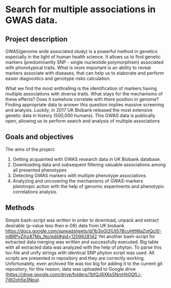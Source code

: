 
# Search for multiple associations in GWAS data.

## Project description
GWAS(genome wide associated study) is a powerful method in genetics especially in the light of human health science. It allows us to find genetic markers (predominantly SNP - single nucleotide polymorphism) associated with phonotypical traits. What is more important is an ability to reveal markers associate with diseases, that can help us to elaborate and perform easier diagnostics and genotype risks calculation.

What we find the most enthralling is the identification of markers having multiple associations with diverse traits. What stays for the mechanisms of these effects? Does it somehow correlate with there position in genome?
Finding appropriate data to answer this question implies massive screening and analysis. Luckily, in 2017 UK Biobank released the most extensive genetic data in history (500,000 humans). This GWAS data is publically open, allowing us to perform search and analysis of multiple associations


## Goals and objectives
The aims of the project:
1) Getting acquainted with GWAS research data in UK Biobank database.
2) Downloading data and subsequent filtering valuable associations among all presented phenotypes
3) Detecting GWAS markers with multiple phenotype associations
4) Analyzing and uncovering the mechanisms of GWAS-markers pleiotropic action with the help of genomic experiments and phenotypic correlations analysis.

## Methods
Simple bash-script was written in order to download, unpack and extract desirable (p-value less then e-08) data from UK biobank 
https://docs.google.com/spreadsheets/d/1b3oGI2lUt57BcuHttWaZotQcI0-mBRPyZihz87Ms_No/edit#gid=1209628142
Yet another bash-script for extracted data merging was written and successfully executed. 
Big table with all extracted data was analyzed with the help of phyton. To parse this tsv-file and unify strings with identical SNP phyton script was used.
All scripts are presented in repository and they are correctly working. 
Unfortunately, even archived file was too big for adding it to the current git repository, for this reason, data was uploaded to Google drive
(https://drive.google.com/drive/folders/1bfQJ6X6sSNmHh0QfLi-7j9l2oh5e3Npa).	


